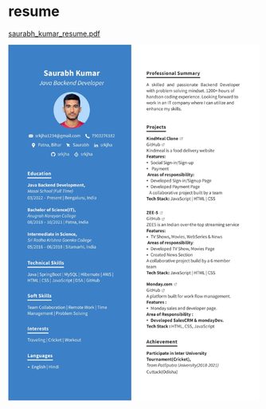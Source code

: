 # resume

[saurabh_kumar_resume.pdf](https://github.com/srkjha/resume/files/10058140/saurabh_kumar_resume.pdf)

![LogoSample_ByTailorBrands](https://github.com/srkjha/resume/blob/main/saurabh_kumar_resume-1.jpg)
